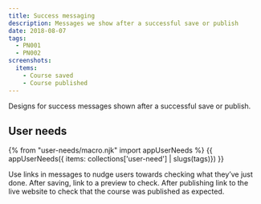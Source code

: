 ```yaml
---
title: Success messaging
description: Messages we show after a successful save or publish
date: 2018-08-07
tags:
  - PN001
  - PN002
screenshots:
  items:
    - Course saved
    - Course published
---
```


Designs for success messages shown after a successful save or publish.

## User needs

{% from "user-needs/macro.njk" import appUserNeeds %}
{{ appUserNeeds({ items: collections['user-need'] | slugs(tags)}) }}

Use links in messages to nudge users towards checking what they’ve just done. After saving, link to a preview to check. After publishing link to the live website to check that the course was published as expected.
